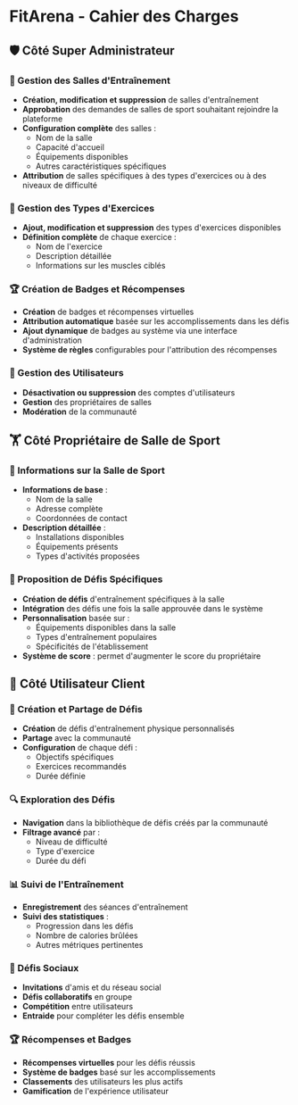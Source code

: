 # FitArena - Cahier des Charges

## 🛡️ Côté Super Administrateur

### 🏢 Gestion des Salles d'Entraînement

- **Création, modification et suppression** de salles d'entraînement
- **Approbation** des demandes de salles de sport souhaitant rejoindre la plateforme
- **Configuration complète** des salles :
  - Nom de la salle
  - Capacité d'accueil
  - Équipements disponibles
  - Autres caractéristiques spécifiques
- **Attribution** de salles spécifiques à des types d'exercices ou à des niveaux de difficulté

### 💪 Gestion des Types d'Exercices

- **Ajout, modification et suppression** des types d'exercices disponibles
- **Définition complète** de chaque exercice :
  - Nom de l'exercice
  - Description détaillée
  - Informations sur les muscles ciblés

### 🏆 Création de Badges et Récompenses

- **Création** de badges et récompenses virtuelles
- **Attribution automatique** basée sur les accomplissements dans les défis
- **Ajout dynamique** de badges au système via une interface d'administration
- **Système de règles** configurables pour l'attribution des récompenses

### 👥 Gestion des Utilisateurs

- **Désactivation ou suppression** des comptes d'utilisateurs
- **Gestion** des propriétaires de salles
- **Modération** de la communauté

## 🏋️ Côté Propriétaire de Salle de Sport

### 🏢 Informations sur la Salle de Sport

- **Informations de base** :
  - Nom de la salle
  - Adresse complète
  - Coordonnées de contact
- **Description détaillée** :
  - Installations disponibles
  - Équipements présents
  - Types d'activités proposées

### 🎯 Proposition de Défis Spécifiques

- **Création de défis** d'entraînement spécifiques à la salle
- **Intégration** des défis une fois la salle approuvée dans le système
- **Personnalisation** basée sur :
  - Équipements disponibles dans la salle
  - Types d'entraînement populaires
  - Spécificités de l'établissement
- **Système de score** : permet d'augmenter le score du propriétaire

## 👤 Côté Utilisateur Client

### 🎯 Création et Partage de Défis

- **Création** de défis d'entraînement physique personnalisés
- **Partage** avec la communauté
- **Configuration** de chaque défi :
  - Objectifs spécifiques
  - Exercices recommandés
  - Durée définie

### 🔍 Exploration des Défis

- **Navigation** dans la bibliothèque de défis créés par la communauté
- **Filtrage avancé** par :
  - Niveau de difficulté
  - Type d'exercice
  - Durée du défi

### 📊 Suivi de l'Entraînement

- **Enregistrement** des séances d'entraînement
- **Suivi des statistiques** :
  - Progression dans les défis
  - Nombre de calories brûlées
  - Autres métriques pertinentes

### 👥 Défis Sociaux

- **Invitations** d'amis et du réseau social
- **Défis collaboratifs** en groupe
- **Compétition** entre utilisateurs
- **Entraide** pour compléter les défis ensemble

### 🏆 Récompenses et Badges

- **Récompenses virtuelles** pour les défis réussis
- **Système de badges** basé sur les accomplissements
- **Classements** des utilisateurs les plus actifs
- **Gamification** de l'expérience utilisateur